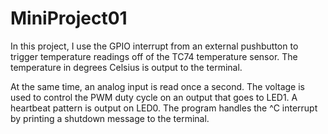 MiniProject01
=======

In this project, I use the GPIO interrupt from an external pushbutton to trigger temperature 
readings off of the TC74 temperature sensor. The temperature in degrees Celsius is output to 
the terminal.

At the same time, an analog input is read once a second. The voltage is used to control the 
PWM duty cycle on an output that goes to LED1. A heartbeat pattern is output on LED0. The 
program handles the ^C interrupt by printing a shutdown message to the terminal.
